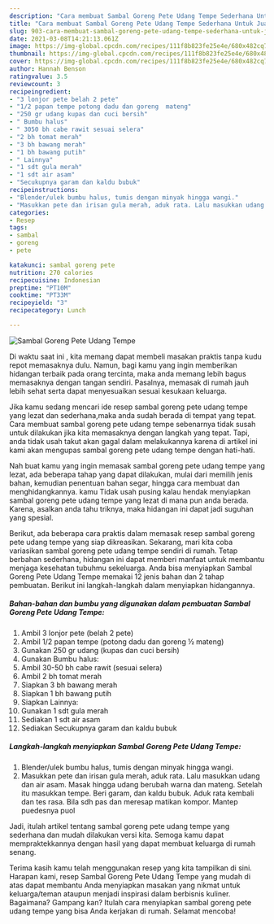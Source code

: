 ```yaml
---
description: "Cara membuat Sambal Goreng Pete Udang Tempe Sederhana Untuk Jualan"
title: "Cara membuat Sambal Goreng Pete Udang Tempe Sederhana Untuk Jualan"
slug: 903-cara-membuat-sambal-goreng-pete-udang-tempe-sederhana-untuk-jualan
date: 2021-03-08T14:21:13.061Z
image: https://img-global.cpcdn.com/recipes/111f8b823fe25e4e/680x482cq70/sambal-goreng-pete-udang-tempe-foto-resep-utama.jpg
thumbnail: https://img-global.cpcdn.com/recipes/111f8b823fe25e4e/680x482cq70/sambal-goreng-pete-udang-tempe-foto-resep-utama.jpg
cover: https://img-global.cpcdn.com/recipes/111f8b823fe25e4e/680x482cq70/sambal-goreng-pete-udang-tempe-foto-resep-utama.jpg
author: Hannah Benson
ratingvalue: 3.5
reviewcount: 3
recipeingredient:
- "3 lonjor pete belah 2 pete"
- "1/2 papan tempe potong dadu dan goreng  mateng"
- "250 gr udang kupas dan cuci bersih"
- " Bumbu halus"
- " 3050 bh cabe rawit sesuai selera"
- "2 bh tomat merah"
- "3 bh bawang merah"
- "1 bh bawang putih"
- " Lainnya"
- "1 sdt gula merah"
- "1 sdt air asam"
- "Secukupnya garam dan kaldu bubuk"
recipeinstructions:
- "Blender/ulek bumbu halus, tumis dengan minyak hingga wangi."
- "Masukkan pete dan irisan gula merah, aduk rata. Lalu masukkan udang dan air asam. Masak hingga udang berubah warna dan mateng. Setelah itu masukkan tempe. Beri garam, dan kaldu bubuk. Aduk rata kembali dan tes rasa. Bila sdh pas dan meresap matikan kompor. Mantep puedesnya puol"
categories:
- Resep
tags:
- sambal
- goreng
- pete

katakunci: sambal goreng pete 
nutrition: 270 calories
recipecuisine: Indonesian
preptime: "PT10M"
cooktime: "PT33M"
recipeyield: "3"
recipecategory: Lunch

---
```



![Sambal Goreng Pete Udang Tempe](https://img-global.cpcdn.com/recipes/111f8b823fe25e4e/680x482cq70/sambal-goreng-pete-udang-tempe-foto-resep-utama.jpg)

Di waktu  saat ini , kita memang dapat membeli masakan praktis tanpa kudu repot memasaknya dulu. Namun, bagi kamu yang ingin memberikan hidangan terbaik pada orang tercinta, maka anda memang lebih bagus memasaknya dengan tangan sendiri. Pasalnya, memasak di rumah jauh lebih sehat serta dapat menyesuaikan sesuai kesukaan keluarga.

Jika kamu sedang mencari ide resep sambal goreng pete udang tempe yang lezat dan sederhana,maka anda sudah berada di tempat yang tepat. Cara membuat sambal goreng pete udang tempe  sebenarnya tidak susah untuk dilakukan jika kita memasaknya dengan langkah yang tepat. Tapi, anda tidak usah takut akan gagal dalam melakukannya 
karena di artikel ini kami akan mengupas sambal goreng pete udang tempe dengan hati-hati.  



Nah buat kamu yang ingin memasak sambal goreng pete udang tempe yang lezat, ada beberapa tahap yang dapat dilakukan, mulai dari memilih jenis bahan, kemudian penentuan bahan segar, hingga cara membuat dan menghidangkannya. kamu Tidak usah pusing kalau hendak menyiapkan sambal goreng pete udang tempe yang lezat di mana pun anda berada. Karena, asalkan anda  tahu triknya, maka hidangan ini dapat jadi suguhan yang spesial.

Berikut, ada beberapa cara praktis  dalam memasak resep sambal goreng pete udang tempe yang siap dikreasikan. Sekarang, mari kita coba variasikan sambal goreng pete udang tempe sendiri di rumah. Tetap berbahan sederhana, hidangan ini dapat memberi manfaat untuk membantu menjaga kesehatan tubuhmu sekeluarga. Anda bisa menyiapkan Sambal Goreng Pete Udang Tempe memakai 12 jenis bahan dan 2 tahap pembuatan. Berikut ini langkah-langkah dalam menyiapkan hidangannya.

<!--inarticleads1-->

##### Bahan-bahan dan bumbu yang digunakan dalam pembuatan Sambal Goreng Pete Udang Tempe:

1. Ambil 3 lonjor pete (belah 2 pete)
1. Ambil 1/2 papan tempe (potong dadu dan goreng ½ mateng)
1. Gunakan 250 gr udang (kupas dan cuci bersih)
1. Gunakan  Bumbu halus:
1. Ambil  30-50 bh cabe rawit (sesuai selera)
1. Ambil 2 bh tomat merah
1. Siapkan 3 bh bawang merah
1. Siapkan 1 bh bawang putih
1. Siapkan  Lainnya:
1. Gunakan 1 sdt gula merah
1. Sediakan 1 sdt air asam
1. Sediakan Secukupnya garam dan kaldu bubuk




<!--inarticleads2-->

##### Langkah-langkah menyiapkan Sambal Goreng Pete Udang Tempe:

1. Blender/ulek bumbu halus, tumis dengan minyak hingga wangi.
1. Masukkan pete dan irisan gula merah, aduk rata. Lalu masukkan udang dan air asam. Masak hingga udang berubah warna dan mateng. Setelah itu masukkan tempe. Beri garam, dan kaldu bubuk. Aduk rata kembali dan tes rasa. Bila sdh pas dan meresap matikan kompor. Mantep puedesnya puol




Jadi, itulah artikel tentang  sambal goreng pete udang tempe  yang sederhana dan mudah dilakukan versi kita. Semoga kamu dapat mempraktekkannya dengan hasil yang dapat membuat keluarga di rumah senang. 

Terima kasih kamu telah menggunakan resep yang kita tampilkan di sini. Harapan kami, resep  Sambal Goreng Pete Udang Tempe yang mudah di atas dapat membantu Anda menyiapkan masakan yang nikmat untuk keluarga/teman ataupun menjadi inspirasi dalam berbisnis kuliner. Bagaimana? Gampang kan? Itulah cara menyiapkan sambal goreng pete udang tempe yang bisa Anda kerjakan di rumah. Selamat mencoba!

